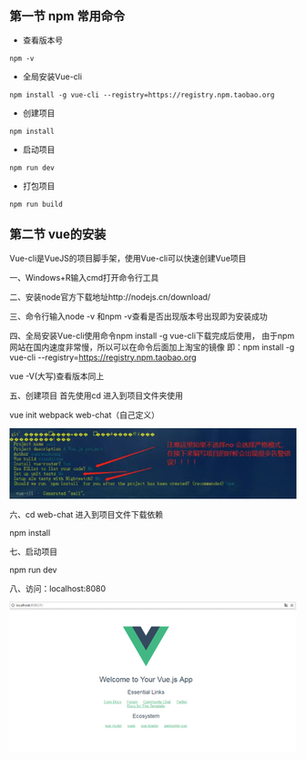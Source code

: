 ## 第一节 npm 常用命令

* 查看版本号
```
npm -v
```

* 全局安装Vue-cli
```
npm install -g vue-cli --registry=https://registry.npm.taobao.org
```

* 创建项目
```
npm install
```

* 启动项目
```
npm run dev
```

* 打包项目
```
npm run build
```


## 第二节 vue的安装

Vue-cli是VueJS的项目脚手架，使用Vue-cli可以快速创建Vue项目

一、Windows+R输入cmd打开命令行工具

二、安装node官方下载地址http://nodejs.cn/download/

三、命令行输入node -v 和npm -v查看是否出现版本号出现即为安装成功

四、全局安装Vue-cli使用命令npm install -g vue-cli下载完成后使用，
由于npm网站在国内速度非常慢，所以可以在命令后面加上淘宝的镜像 
即：npm install -g vue-cli --registry=https://registry.npm.taobao.org 

vue -V(大写)查看版本同上

五、创建项目 首先使用cd 进入到项目文件夹使用

vue init webpack  web-chat（自己定义）

![创建项目说明](../img/vue-01.png)

六、cd web-chat 进入到项目文件下载依赖

npm install

七、启动项目

npm run dev

八、访问：localhost:8080

![访问页面](../img/vue-02.png)